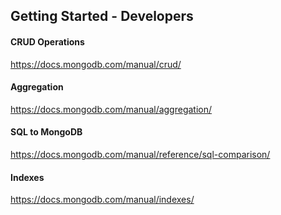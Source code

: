## Getting Started - Developers

#### CRUD Operations 
https://docs.mongodb.com/manual/crud/

#### Aggregation
https://docs.mongodb.com/manual/aggregation/

#### SQL to MongoDB
https://docs.mongodb.com/manual/reference/sql-comparison/

#### Indexes
https://docs.mongodb.com/manual/indexes/